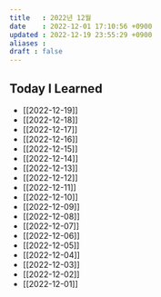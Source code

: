 ```yaml
---
title   : 2022년 12월 
date    : 2022-12-01 17:10:56 +0900
updated : 2022-12-19 23:55:29 +0900
aliases : 
draft : false
---
```

## Today I Learned
- [[2022-12-19]]
- [[2022-12-18]]
- [[2022-12-17]]
- [[2022-12-16]]
- [[2022-12-15]]
- [[2022-12-14]]
- [[2022-12-13]]
- [[2022-12-12]]
- [[2022-12-11]]
- [[2022-12-10]]
- [[2022-12-09]]
- [[2022-12-08]]
- [[2022-12-07]]
- [[2022-12-06]]
- [[2022-12-05]]
- [[2022-12-04]] 
- [[2022-12-03]]
- [[2022-12-02]]
- [[2022-12-01]]






